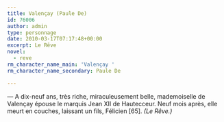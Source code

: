 ```yaml
---
title: Valençay (Paule De)
id: 76006
author: admin
type: personnage
date: 2010-03-17T07:17:48+00:00
excerpt: Le Rêve
novel:
  - reve
rm_character_name_main: 'Valençay '
rm_character_name_secondary: Paule De

---
```

— A dix-neuf ans, très riche, miraculeusement belle, mademoiselle de Valençay épouse le marquis Jean XII de Hautecceur. Neuf mois après, elle meurt en couches, laissant un fils, Félicien [65]. _(Le Rêve.)_